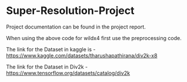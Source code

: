 # Super-Resolution-Project

Project documentation can be found in the project report.

When using the above code for wildx4 first use the preprocessing code.

The link for the Dataset in kaggle is - https://www.kaggle.com/datasets/tharushapathirana/div2k-x8

The link for the Dataset in Div2k - https://www.tensorflow.org/datasets/catalog/div2k
